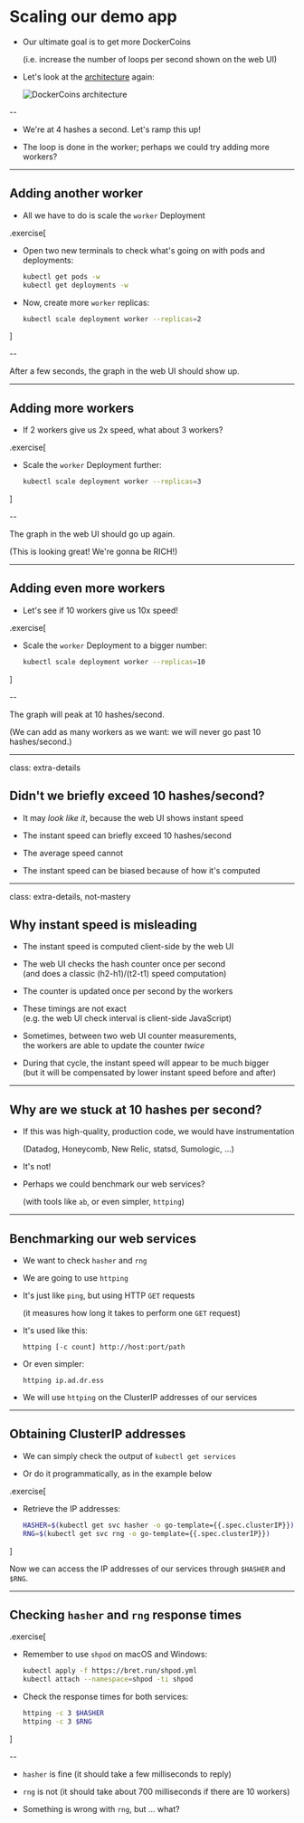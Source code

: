 # Scaling our demo app

- Our ultimate goal is to get more DockerCoins

  (i.e. increase the number of loops per second shown on the web UI)

- Let's look at the [architecture](images/dockercoins-diagram.svg) again:

  ![DockerCoins architecture](images/dockercoins-diagram.svg)

--

- We're at 4 hashes a second. Let's ramp this up!

- The loop is done in the worker;
  perhaps we could try adding more workers?

---

## Adding another worker

- All we have to do is scale the `worker` Deployment

.exercise[

- Open two new terminals to check what's going on with pods and deployments:
  ```bash
  kubectl get pods -w
  kubectl get deployments -w
  ```

<!--
```wait RESTARTS```
```keys ^C```
```wait AVAILABLE```
```keys ^C```
-->

- Now, create more `worker` replicas:
  ```bash
  kubectl scale deployment worker --replicas=2
  ```

]

--

After a few seconds, the graph in the web UI should show up.

---

## Adding more workers

- If 2 workers give us 2x speed, what about 3 workers?

.exercise[

- Scale the `worker` Deployment further:
  ```bash
  kubectl scale deployment worker --replicas=3
  ```

]

--

The graph in the web UI should go up again.

(This is looking great! We're gonna be RICH!)

---

## Adding even more workers

- Let's see if 10 workers give us 10x speed!

.exercise[

- Scale the `worker` Deployment to a bigger number:
  ```bash
  kubectl scale deployment worker --replicas=10
  ```

]

--

The graph will peak at 10 hashes/second.

(We can add as many workers as we want: we will never go past 10 hashes/second.)

---

class: extra-details

## Didn't we briefly exceed 10 hashes/second?

- It may *look like it*, because the web UI shows instant speed

- The instant speed can briefly exceed 10 hashes/second

- The average speed cannot

- The instant speed can be biased because of how it's computed

---

class: extra-details, not-mastery

## Why instant speed is misleading

- The instant speed is computed client-side by the web UI

- The web UI checks the hash counter once per second
  <br/>
  (and does a classic (h2-h1)/(t2-t1) speed computation)

- The counter is updated once per second by the workers

- These timings are not exact
  <br/>
  (e.g. the web UI check interval is client-side JavaScript)

- Sometimes, between two web UI counter measurements,
  <br/>
  the workers are able to update the counter *twice*

- During that cycle, the instant speed will appear to be much bigger
  <br/>
  (but it will be compensated by lower instant speed before and after)

---

## Why are we stuck at 10 hashes per second?

- If this was high-quality, production code, we would have instrumentation

  (Datadog, Honeycomb, New Relic, statsd, Sumologic, ...)

- It's not!

- Perhaps we could benchmark our web services?

  (with tools like `ab`, or even simpler, `httping`)

---

## Benchmarking our web services

- We want to check `hasher` and `rng`

- We are going to use `httping`

- It's just like `ping`, but using HTTP `GET` requests

  (it measures how long it takes to perform one `GET` request)

- It's used like this:
  ```
  httping [-c count] http://host:port/path
  ```

- Or even simpler:
  ```
  httping ip.ad.dr.ess
  ```

- We will use `httping` on the ClusterIP addresses of our services

---

## Obtaining ClusterIP addresses

- We can simply check the output of `kubectl get services`

- Or do it programmatically, as in the example below

.exercise[

- Retrieve the IP addresses:
  ```bash
  HASHER=$(kubectl get svc hasher -o go-template={{.spec.clusterIP}})
  RNG=$(kubectl get svc rng -o go-template={{.spec.clusterIP}})
  ```

]

Now we can access the IP addresses of our services through `$HASHER` and `$RNG`.

---

## Checking `hasher` and `rng` response times


.exercise[

- Remember to use `shpod` on macOS and Windows:
  ```bash
  kubectl apply -f https://bret.run/shpod.yml
  kubectl attach --namespace=shpod -ti shpod
  ```

- Check the response times for both services:
  ```bash
  httping -c 3 $HASHER
  httping -c 3 $RNG
  ```

]

--

- `hasher` is fine (it should take a few milliseconds to reply)

- `rng` is not (it should take about 700 milliseconds if there are 10 workers)

- Something is wrong with `rng`, but ... what?

